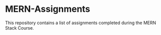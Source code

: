 # MERN-Assignments
This repository contains a list of assignments completed during the MERN Stack Course.
